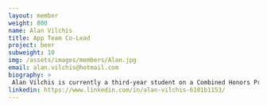 ```yaml
---
layout: member
weight: 800
name: Alan Vilchis
title: App Team Co-Lead
project: beer
subweight: 10
img: /assets/images/members/Alan.jpg
email: alan.vilchis@hotmail.com
biography: >
 Alan Vilchis is currently a third-year student on a Combined Honors Program in Physics and Astronomy from the University of British Columbia. Before joining UBC Envision, he had experience working in the logistics sector, implementing a cloud-based WMS with a Mexican company. Getting involved in projects beyond his area of specialization has really sparked an interest to be involved in multi-disciplinary projects as a way of growing both personally and professionally. 
linkedin: https://www.linkedin.com/in/alan-vilchis-6101b1153/
---
```

